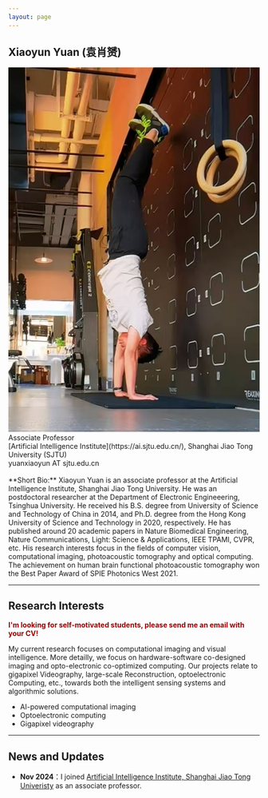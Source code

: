 ```yaml
---
layout: page
---
```


## Xiaoyun Yuan (袁肖赟)

<img src="./images/imgs/xiaoyun_ba.jpg" class="floatpic">

<br>
Associate Professor <br>
[Artificial Intelligence Institute](https://ai.sjtu.edu.cn/), Shanghai Jiao Tong University (SJTU)<br> 
yuanxiaoyun AT sjtu.edu.cn<br>

<br>
**Short Bio:**
Xiaoyun Yuan is an associate professor at the Artificial Intelligence Institute, Shanghai Jiao Tong University. He was an postdoctoral researcher at the Department of Electronic Engineeering, Tsinghua University. He received his B.S. degree from University of Science and Technology of China in 2014, and Ph.D. degree from the Hong Kong University of Science and Technology in 2020, respectively. He has published around 20 academic papers in Nature Biomedical Engineering, Nature Communications, Light: Science & Applications, IEEE TPAMI, CVPR, etc. His research interests focus in the fields of computer vision, computational imaging, photoacoustic tomography and optical computing. The achievement on human brain functional photoacoustic tomography won the Best Paper Award of SPIE Photonics West 2021.

---

## Research Interests

**<font color="#990000">I'm looking for self-motivated students, please send me an email with your CV!</font>**

My current research focuses on computational imaging and visual intelligence. More detailly, we focus on hardware-software co-designed imaging and opto-electronic co-optimized computing. Our projects relate to gigapixel Videography, large-scale Reconstruction, optoelectronic Computing, etc., towards both the intelligent sensing systems and algorithmic solutions.

- AI-powered computational imaging
- Optoelectronic computing
- Gigapixel videography

---

## News and Updates

- **Nov 2024**：I joined [Artificial Intelligence Institute, Shanghai Jiao Tong Univeristy](https://ai.sjtu.edu.cn/) as an associate professor.


<br>

<!-- <blockquote class="twitter-tweet"><p lang="en" dir="ltr">Thrilled to be an AAAI-UC Scholar at <a href="https://twitter.com/hashtag/AAAI24?src=hash&amp;ref_src=twsrc%5Etfw">#AAAI24</a>, thanks to <a href="https://twitter.com/hashtag/AAAI?src=hash&amp;ref_src=twsrc%5Etfw">#AAAI</a> &amp; <a href="https://twitter.com/hashtag/GoogleExploreCSR?src=hash&amp;ref_src=twsrc%5Etfw">#GoogleExploreCSR</a> for the sponsorship. Grateful for the knowledge gained and new friendships formed.<br><br>Wonderful trip in Vancouver. Looking forward to staying connected with all.<a href="https://twitter.com/hashtag/AAAI24?src=hash&amp;ref_src=twsrc%5Etfw">#AAAI24</a> <a href="https://twitter.com/hashtag/Vancouver?src=hash&amp;ref_src=twsrc%5Etfw">#Vancouver</a> <a href="https://twitter.com/hashtag/GoogleExploreCSR?src=hash&amp;ref_src=twsrc%5Etfw">#GoogleExploreCSR</a> <a href="https://t.co/wUQUp8XlSM">pic.twitter.com/wUQUp8XlSM</a></p>&mdash; Hanlin CAI (seeking a PhD position 2025) (@lancecai2002) <a href="https://twitter.com/lancecai2002/status/1762210025173344260?ref_src=twsrc%5Etfw">February 26, 2024</a></blockquote> <script async src="https://platform.twitter.com/widgets.js" charset="utf-8"></script> -->

